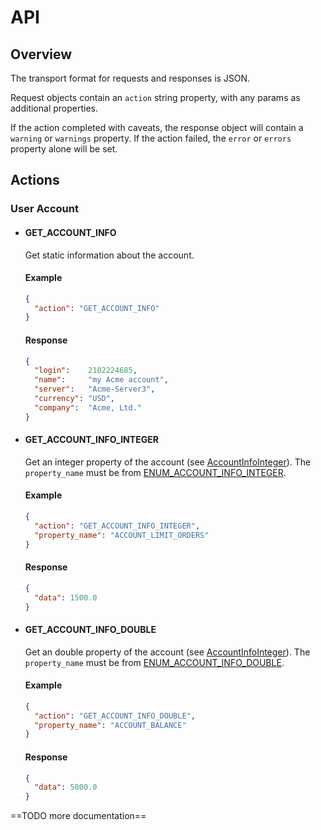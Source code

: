 # API

## Overview
The transport format for requests and responses is JSON.

Request objects contain an `action` string property, with any params as additional properties.

If the action completed with caveats, the response object will contain a `warning` or `warnings` property.
If the action failed, the `error` or `errors` property alone will be set.

## Actions

### User Account

- #### GET_ACCOUNT_INFO
  Get static information about the account.
  
  #### Example
  ```json
  {
    "action": "GET_ACCOUNT_INFO"
  }
  ```
  #### Response
  ```json
  {
    "login":    2102224685,
    "name":     "my Acme account",
    "server":   "Acme-Server3",
    "currency": "USD",
    "company":  "Acme, Ltd."
  }
  ```

- #### GET_ACCOUNT_INFO_INTEGER
  Get an integer property of the account (see [AccountInfoInteger](https://docs.mql4.com/account/accountinfointeger)).
  The `property_name` must be from [ENUM_ACCOUNT_INFO_INTEGER](https://docs.mql4.com/constants/environment_state/accountinformation#enum_account_info_integer).
  
  #### Example
  ```json
  {
    "action": "GET_ACCOUNT_INFO_INTEGER",
    "property_name": "ACCOUNT_LIMIT_ORDERS"
  }
  ```
  #### Response
  ```json
  {
    "data": 1500.0
  }
  ```

- #### GET_ACCOUNT_INFO_DOUBLE
  Get an double property of the account (see [AccountInfoInteger](https://docs.mql4.com/account/accountinfodouble)).
  The `property_name` must be from [ENUM_ACCOUNT_INFO_DOUBLE](https://docs.mql4.com/constants/environment_state/accountinformation#enum_account_info_double).
  
  #### Example
  ```json
  {
    "action": "GET_ACCOUNT_INFO_DOUBLE",
    "property_name": "ACCOUNT_BALANCE"
  }
  ```
  #### Response
  ```json
  {
    "data": 5000.0
  }
  ```
==TODO more documentation==
